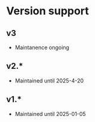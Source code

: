 # Version support

## v3
- Maintanence ongoing

## v2.*
- Maintained until 2025-4-20

## v1.*
- Maintained until 2025-01-05
